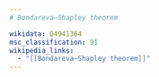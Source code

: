 ```yaml
---
# Bondareva–Shapley theorem

wikidata: Q4941364
msc_classification: 91
wikipedia_links:
  - "[[Bondareva–Shapley theorem]]"
---
```

